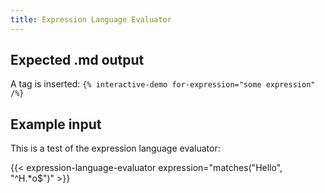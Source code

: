 ```yaml
---
title: Expression Language Evaluator
---
```


## Expected .md output

A tag is inserted: `{% interactive-demo for-expression="some expression" /%}`

## Example input

This is a test of the expression language evaluator:

{{< expression-language-evaluator expression="matches(\"Hello\", \"^H.*o$\")" >}}